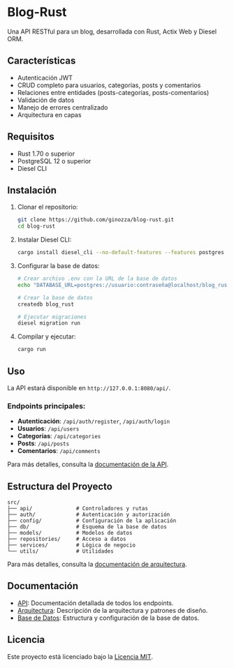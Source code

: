 # Blog-Rust

Una API RESTful para un blog, desarrollada con Rust, Actix Web y Diesel ORM.

## Características

- Autenticación JWT
- CRUD completo para usuarios, categorías, posts y comentarios
- Relaciones entre entidades (posts-categorías, posts-comentarios)
- Validación de datos
- Manejo de errores centralizado
- Arquitectura en capas

## Requisitos

- Rust 1.70 o superior
- PostgreSQL 12 o superior
- Diesel CLI

## Instalación

1. Clonar el repositorio:
   ```bash
   git clone https://github.com/ginozza/blog-rust.git
   cd blog-rust
   ```

2. Instalar Diesel CLI:
   ```bash
   cargo install diesel_cli --no-default-features --features postgres
   ```

3. Configurar la base de datos:
   ```bash
   # Crear archivo .env con la URL de la base de datos
   echo "DATABASE_URL=postgres://usuario:contraseña@localhost/blog_rust" > .env
   
   # Crear la base de datos
   createdb blog_rust
   
   # Ejecutar migraciones
   diesel migration run
   ```

4. Compilar y ejecutar:
   ```bash
   cargo run
   ```

## Uso

La API estará disponible en `http://127.0.0.1:8080/api/`.

### Endpoints principales:

- **Autenticación**: `/api/auth/register`, `/api/auth/login`
- **Usuarios**: `/api/users`
- **Categorías**: `/api/categories`
- **Posts**: `/api/posts`
- **Comentarios**: `/api/comments`

Para más detalles, consulta la [documentación de la API](docs/API.md).

## Estructura del Proyecto

```
src/
├── api/              # Controladores y rutas
├── auth/             # Autenticación y autorización
├── config/           # Configuración de la aplicación
├── db/               # Esquema de la base de datos
├── models/           # Modelos de datos
├── repositories/     # Acceso a datos
├── services/         # Lógica de negocio
└── utils/            # Utilidades
```

Para más detalles, consulta la [documentación de arquitectura](docs/ARCHITECTURE.md).

## Documentación

- [API](docs/API.md): Documentación detallada de todos los endpoints.
- [Arquitectura](docs/ARCHITECTURE.md): Descripción de la arquitectura y patrones de diseño.
- [Base de Datos](docs/DATABASE.md): Estructura y configuración de la base de datos.

## Licencia

Este proyecto está licenciado bajo la [Licencia MIT](LICENSE).
